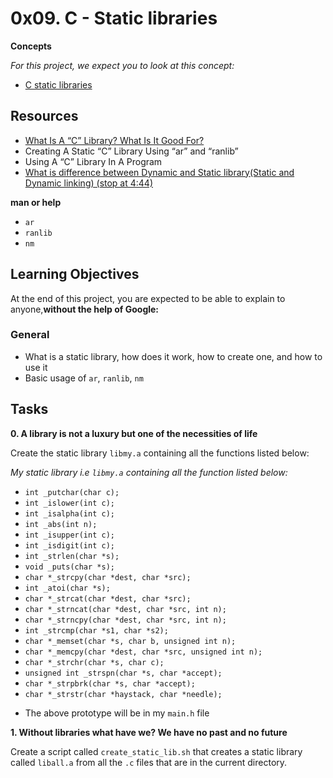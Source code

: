 # 0x09. C - Static libraries

**Concepts**

*For this project, we expect you to look at this concept:*

- [C static libraries](https://intranet.alxswe.com/concepts/61)


## Resources ##

- [What Is A “C” Library? What Is It Good For?](https://intranet.alxswe.com/rltoken/XB1iH0qE6gshx0x8TfRAPQ)
- Creating A Static “C” Library Using “ar” and “ranlib”
- Using A “C” Library In A Program
- [What is difference between Dynamic and Static library(Static and Dynamic linking) (stop at 4:44)](https://intranet.alxswe.com/rltoken/PexOGO-npR_ZDQk-SpOR9g)

**man or help**

- `ar`
- `ranlib`
- `nm`

## Learning Objectives ##

At the end of this project, you are expected to be able to explain to anyone,**without the help of Google:**

### General ###

- What is a static library, how does it work, how to create one, and how to use it
- Basic usage of `ar`, `ranlib`, `nm`

## Tasks ##

**0. A library is not a luxury but one of the necessities of life**

Create the static library `libmy.a` containing all the functions listed below:

*My static library i.e `libmy.a` containing all the function listed below:*

- `int _putchar(char c);`
- `int _islower(int c);`
- `int _isalpha(int c);`
- `int _abs(int n);`
- `int _isupper(int c);`
- `int _isdigit(int c);`
- `int _strlen(char *s);`
- `void _puts(char *s);`
- `char *_strcpy(char *dest, char *src);`
- `int _atoi(char *s);`
- `char *_strcat(char *dest, char *src);`
- `char *_strncat(char *dest, char *src, int n);`
- `char *_strncpy(char *dest, char *src, int n);`
- `int _strcmp(char *s1, char *s2);`
- `char *_memset(char *s, char b, unsigned int n);`
- `char *_memcpy(char *dest, char *src, unsigned int n);`
- `char *_strchr(char *s, char c);`
- `unsigned int _strspn(char *s, char *accept);`
- `char *_strpbrk(char *s, char *accept);`
- `char *_strstr(char *haystack, char *needle);`

* The above prototype will be in my `main.h` file

**1. Without libraries what have we? We have no past and no future**

Create a script called `create_static_lib.sh` that creates a static library called `liball.a` from all the `.c` files that are in the current directory.
